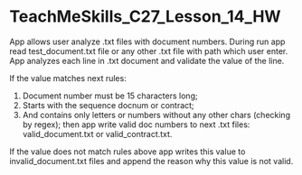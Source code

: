 # TeachMeSkills_C27_Lesson_14_HW

App allows user analyze .txt files with document numbers. During run app read test_document.txt file or
any other .txt file with path which user enter. App analyzes each line in .txt document and validate the value of
the line.

If the value matches next rules:
1. Document number must be 15 characters long;
2. Starts with the sequence docnum or contract;
3. And contains only letters or numbers without any other chars (checking by regex);
then app write valid doc numbers to next .txt files: valid_document.txt or valid_contract.txt.

If the value does not match rules above app writes this value to invalid_document.txt files and append
the reason why this value is not valid.
